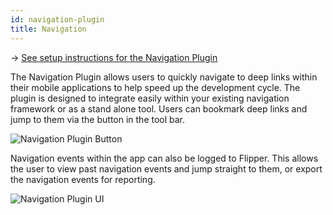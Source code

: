 ```yaml
---
id: navigation-plugin
title: Navigation
---
```


→ [See setup instructions for the Navigation Plugin](setup/navigation-plugin.md)

The Navigation Plugin allows users to quickly navigate to deep links within their mobile applications to help speed up the development cycle. The plugin is designed to integrate easily within your existing navigation framework or as a stand alone tool. Users can bookmark deep links and jump to them via the button in the tool bar.

![Navigation Plugin Button](assets/navigation-plugin-1.png)

Navigation events within the app can also be logged to Flipper. This allows the user to view past navigation events and jump straight to them, or export the navigation events for reporting.

![Navigation Plugin UI](assets/navigation-plugin-2.png)
